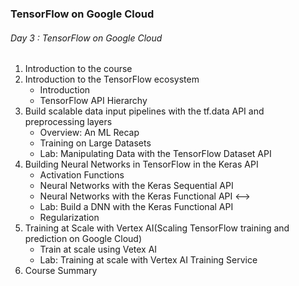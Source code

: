 ### TensorFlow on Google Cloud

###### Day 3 : TensorFlow on Google Cloud

1. Introduction to the course
2. Introduction to the TensorFlow ecosystem
   - Introduction
   - TensorFlow API Hierarchy
3. Build scalable data input pipelines with the tf.data API and preprocessing layers
   - Overview: An ML Recap
   - Training on Large Datasets
   - Lab: Manipulating Data with the TensorFlow Dataset API
4. Building Neural Networks in TensorFlow in the Keras API
   - Activation Functions
   - Neural Networks with the Keras Sequential API
   - Neural Networks with the Keras Functional API <-->
   - Lab: Build a DNN with the Keras Functional API
   - Regularization
5. Training at Scale with Vertex AI(Scaling TensorFlow training and prediction on Google Cloud)
   - Train at scale using Vetex AI
   - Lab: Training at scale with Vertex AI Training Service
6. Course Summary
